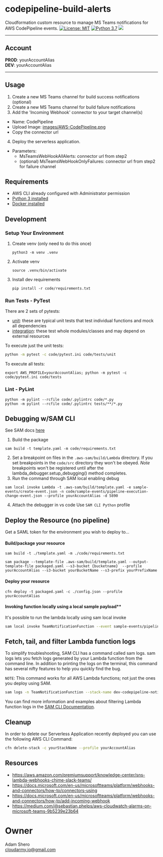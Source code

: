 # codepipeline-build-alerts

Cloudformation custom resource to manage MS Teams notifications for AWS CodePipeline events.
[![License: MIT](https://img.shields.io/badge/License-MIT-yellow.svg)](https://opensource.org/licenses/MIT)
[![Python 3.7](https://img.shields.io/badge/python-3.7-green.svg)](https://www.python.org/downloads/release/python-370/)
![](https://img.shields.io/maintenance/yes/2020.svg)



---
## Account
**PROD**: yourAccountAlias<br>
**DEV**: yourAccountAlias

---
## Usage
1. Create a new MS Teams channel for build success notifications (optional)
2. Create a new MS Teams channel for build failure notifications
3. Add the 'Incoming Webhook' connector to your target channel(s)
  - Name: CodePipeline
  - Upload Image: [images/AWS-CodePipeline.png](images/AWS-CodePipeline.png)
  - Copy the connector url
4. Deploy the serverless application.
  - Parameters:
    - MsTeamsWebHookAllAlerts: connector url from step2
    - (optional) MsTeamsWebHookOnlyFailures: connector url from step2 for failure channel

## Requirements

* AWS CLI already configured with Administrator permission
* [Python 3 installed](https://www.python.org/downloads/)
* [Docker installed](https://www.docker.com/community-edition)

## Development

### Setup Your Environment

1. Create venv (only need to do this once)

    ```python3 -m venv .venv```

1.  Activate venv

    ```source .venv/bin/activate```

1. Install dev requirements

    ```pip install -r code/requirements.txt```

### Run Tests - PyTest
There are 2 sets of pytests:

- [unit](code/tests/unit): these are typical unit tests that test individual functions and mock all dependencies
- [integration](code/tests/integration): these test whole modules/classes and may depend on external resources

To execute just the unit tests:

```bash
python -m pytest -c code/pytest.ini code/tests/unit
```

To execute all tests:

```
export AWS_PROFILE=yourAccountAlias; python -m pytest -c code/pytest.ini code/tests
```

### Lint - PyLint

```
python -m pylint --rcfile code/.pylintrc code/*.py
python -m pylint --rcfile code/.pylintrc tests/**/*.py
```

## Debugging w/SAM CLI
See SAM docs [here](https://github.com/awslabs/aws-sam-cli/blob/develop/docs/usage.md#debugging-python-functions)
1. Build the package
```
sam build -t template.yaml -m code/requirements.txt
```
2. Set a breakpoint on files in the `.aws-sam/build/Lambda` directory.  If you set breakpoints in the `code/src` directory they won't be obeyed.  *Note* breakpoints won't be registered until after the lambda_debugger.setup_debugging() method completes.
3. Run the command through SAM local enabling debug
```
sam local invoke Lambda -t .aws-sam/build/template.yaml -e sample-events/create-event.json -n code/sample-events/pipeline-execution-change-event.json --profile yourAccountAlias -d 5890
```
4. Attach the debugger in vs code
Use `SAM CLI Python` profile

## Deploy the Resource (no pipeline)

Get a SAML token for the environment you wish to deploy to...

#### Build/package your resource

```
sam build -t ./template.yaml -m ./code/requirements.txt
```
```
sam package --template-file .aws-sam/build/template.yaml --output-template-file packaged.yaml --s3-bucket {bucketname}  --profile yourAccountAlias --s3-bucket yourBucketName --s3-prefix yourPrefixName
```
#### Deploy your resource

```
cfn deploy -t packaged.yaml -c ./config.json --profile yourAccountAlias
```

#### Invoking function locally using a local sample payload**
It's possible to run the lambda locally using sam local invoke

```bash
sam local invoke TeamNotificationFunction --event sample-events/pipeline-execution-change-event.json --env-vars sample-events/test-vars.json
```

## Fetch, tail, and filter Lambda function logs

To simplify troubleshooting, SAM CLI has a command called sam logs. sam logs lets you fetch logs generated by your Lambda function from the command line. In addition to printing the logs on the terminal, this command has several nifty features to help you quickly find the bug.

`NOTE`: This command works for all AWS Lambda functions; not just the ones you deploy using SAM.

```bash
sam logs -n TeamNotificationFunction --stack-name dev-codepipeline-notifications --tail
```

You can find more information and examples about filtering Lambda function logs in the [SAM CLI Documentation](https://docs.aws.amazon.com/serverless-application-model/latest/developerguide/serverless-sam-cli-logging.html).

## Cleanup

In order to delete our Serverless Application recently deployed you can use the following AWS CLI Command:

```bash
cfn delete-stack -c yourStackName --profile yourAccountAlias
```
## Resources
* https://aws.amazon.com/premiumsupport/knowledge-center/sns-lambda-webhooks-chime-slack-teams/
* https://docs.microsoft.com/en-us/microsoftteams/platform/webhooks-and-connectors/how-to/connectors-using
* https://docs.microsoft.com/en-us/microsoftteams/platform/webhooks-and-connectors/how-to/add-incoming-webhook
* https://medium.com/@sebastian.phelps/aws-cloudwatch-alarms-on-microsoft-teams-9b5239e23b64

# Owner
Adam Shero<br>
cloudarmy.io@gmail.com